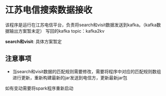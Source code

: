 # 江苏电信搜索数据接收
该程序是运行在江苏电信平台，负责将search和visit数据发送到kafka。（kafka数据输出方案暂未定）
写回的kafka topic：kafka2kv

**search和visit**: 具体方案暂定

## 注意事项

* 当search和visit数据的匹配规则需要修改，需要将程序中对应的匹配规则数组进行更新，重新构建最新的jar发送到电信方，更新最新jar包

如有变动需要将spark程序重新启动
